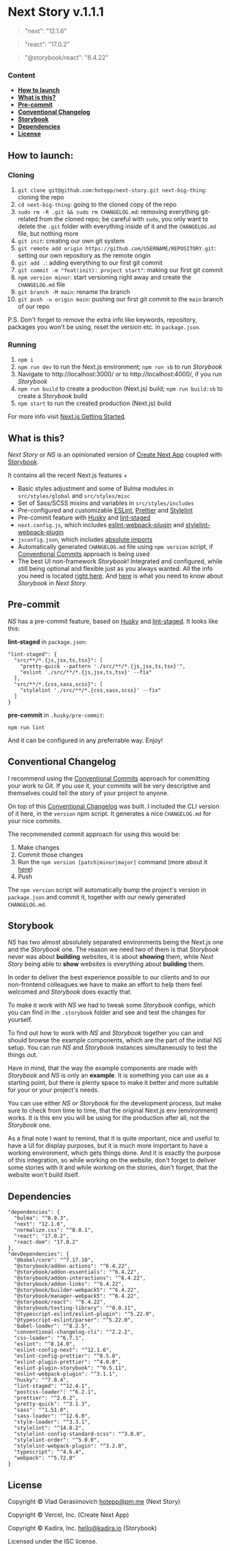 # Next Story v.1.1.1

> "next": "12.1.6"

> "react": "17.0.2"

> "@storybook/react": "6.4.22"

### Content

- **[How to launch](#how-to-launch)**
- **[What is this?](#what-is-this)**
- **[Pre-commit](#pre-commit)**
- **[Conventional Changelog](#conventional-changelog)**
- **[Storybook](#storybook)**
- **[Dependencies](#dependencies)**
- **[License](#license)**

## How to launch:

### Cloning

1. `git clone git@github.com:hotepp/next-story.git next-big-thing`: cloning the repo
2. `cd next-big-thing`: going to the cloned copy of the repo
3. `sudo rm -R .git && sudo rm CHANGELOG.md`: removing everything git-related from the cloned repo; be careful with `sudo`, you only want to delete the `.git` folder with everything inside of it and the `CHANGELOG.md` file, but nothing more
4. `git init`: creating our own git system
5. `git remote add origin https://github.com/USERNAME/REPOSITORY.git`: setting our own repository as the remote origin
6. `git add .`: adding everything to our first git commit
7. `git commit -m "feat(init): project start"`: making our first git commit
8. `npm version minor`: start versioning right away and create the `CHANGELOG.md` file
9. `git branch -M main`: rename the branch
10. `git push -u origin main`: pushing our first git commit to the `main` branch of our repo

P.S. Don't forget to remove the extra info like keywords, repository, packages you won't be using, reset the version etc. in `package.json`.

### Running

1. `npm i`
2. `npm run dev` to run the Next.js environment; `npm run sb` to run _Storybook_
3. Navigate to http://localhost:3000/ or to http://localhost:4000/, if you run _Storybook_
4. `npm run build` to create a production (Next.js) build; `npm run build:sb` to create a _Storybook_ build
5. `npm start` to run the created production (Next.js) build

For more info visit [Next.js Getting Started](https://nextjs.org/docs/getting-started).

## What is this?

_Next Story_ or _NS_ is an opinionated version of [Create Next App](https://nextjs.org/docs/api-reference/create-next-app) coupled with [Storybook](https://storybook.js.org/).

It contains all the recent Next.js features +

- Basic styles adjustment and some of Bulma modules in `src/styles/global` and `src/styles/misc`
- Set of Sass/SCSS mixins and variables in `src/styles/includes`
- Pre-configured and customizable [ESLint](https://eslint.org/), [Prettier](https://prettier.io/) and [Stylelint](https://stylelint.io/)
- Pre-commit feature with [Husky](https://github.com/typicode/husky) and [lint-staged](https://github.com/okonet/lint-staged)
- `next.config.js`, which includes [eslint-webpack-plugin](https://github.com/webpack-contrib/eslint-webpack-plugin) and [stylelint-webpack-plugin](https://github.com/webpack-contrib/stylelint-webpack-plugin)
- `jsconfig.json`, which includes [absolute imports](https://nextjs.org/docs/advanced-features/module-path-aliases)
- Automatically generated `CHANGELOG.md` file using `npm version` script, if [Conventional Commits](https://www.conventionalcommits.org/en/v1.0.0/) approach is being used
- The best UI non-framework _Storybook_! Integrated and configured, while still being optional and flexible just as you always wanted. All the info you need is located [right here](https://storybook.js.org/). And [here](#storybook) is what you need to know about _Storybook_ in _Next Story_.

## Pre-commit

_NS_ has a pre-commit feature, based on [Husky](https://github.com/typicode/husky) and [lint-staged](https://github.com/okonet/lint-staged). It looks like this:

**lint-staged** in `package.json`:

```
"lint-staged": {
  "src/**/*.{js,jsx,ts,tsx}": [
    "pretty-quick --pattern './src/**/*.{js,jsx,ts,tsx}'",
    "eslint './src/**/*.{js,jsx,ts,tsx}' --fix"
  ],
  "src/**/*.{css,sass,scss}": [
    "stylelint './src/**/*.{css,sass,scss}' --fix"
  ]
}
```

**pre-commit** in `.husky/pre-commit`:

```
npm run lint
```

And it can be configured in any preferrable way. Enjoy!

## Conventional Changelog

I recommend using the [Conventional Commits](https://www.conventionalcommits.org/en/v1.0.0/) approach for committing your work to Git. If you use it, your commits will be very descriptive and themselves could tell the story of your project to anyone.

On top of this [Conventional Changelog](https://github.com/conventional-changelog/conventional-changelog/tree/master/packages/conventional-changelog-cli) was built. I included the CLI version of it here, in the `version` npm script. It generates a nice `CHANGELOG.md` for your nice commits.

The recommended commit approach for using this would be:

1. Make changes
2. Commit those changes
3. Run the `npm version [patch|minor|major]` command (more about it [here](https://docs.npmjs.com/cli/v6/commands/npm-version))
4. Push

The `npm version` script will automatically bump the project's version in `package.json` and commit it, together with our newly generated `CHANGELOG.md`.

## Storybook

_NS_ has two almost absolutely separated environments being the Next.js one and the _Storybook_ one. The reason we need two of them is that _Storybook_ never was about **building** websites, it is about **showing** them, while _Next Story_ being able to **show** websites is everything about **building** them.

In order to deliver the best experience possible to our clients and to our non-frontend colleagues we have to make an effort to help them feel welcomed and _Storybook_ does exactly that.

To make it work with _NS_ we had to tweak some _Storybook_ configs, which you can find in the `.storybook` folder and see and test the changes for yourself.

To find out how to work with _NS_ and _Storybook_ together you can and should browse the example components, which are the part of the initial _NS_ setup. You can run _NS_ and _Storybook_ instances simultaneously to test the things out.

Have in mind, that the way the example components are made with _Storybook_ and _NS_ is only an **example**. It is something you can use as a starting point, but there is plenty space to make it better and more suitable for your or your project's needs.

You can use either _NS_ or _Storybook_ for the development process, but make sure to check from time to time, that the original Next.js env (environment) works. It is this env you will be using for the production after all, not the _Storybook_ one.

As a final note I want to remind, that it is quite important, nice and useful to have a UI for display purposes, but it is much more important to have a working environment, which gets things done. And it is exactly the purpose of this integration, so while working on the website, don't forget to deliver some stories with it and while working on the stories, don't forget, that the website won't build itself.

## Dependencies

```
"dependencies": {
  "bulma": "^0.9.3",
  "next": "12.1.6",
  "normalize.css": "^8.0.1",
  "react": "17.0.2",
  "react-dom": "17.0.2"
},
"devDependencies": {
  "@babel/core": "^7.17.10",
  "@storybook/addon-actions": "^6.4.22",
  "@storybook/addon-essentials": "^6.4.22",
  "@storybook/addon-interactions": "^6.4.22",
  "@storybook/addon-links": "^6.4.22",
  "@storybook/builder-webpack5": "^6.4.22",
  "@storybook/manager-webpack5": "^6.4.22",
  "@storybook/react": "^6.4.22",
  "@storybook/testing-library": "^0.0.11",
  "@typescript-eslint/eslint-plugin": "^5.22.0",
  "@typescript-eslint/parser": "^5.22.0",
  "babel-loader": "^8.2.5",
  "conventional-changelog-cli": "^2.2.2",
  "css-loader": "^6.7.1",
  "eslint": "^8.14.0",
  "eslint-config-next": "^12.1.6",
  "eslint-config-prettier": "^8.5.0",
  "eslint-plugin-prettier": "^4.0.0",
  "eslint-plugin-storybook": "^0.5.11",
  "eslint-webpack-plugin": "^3.1.1",
  "husky": "^7.0.4",
  "lint-staged": "^12.4.1",
  "postcss-loader": "^6.2.1",
  "prettier": "^2.6.2",
  "pretty-quick": "^3.1.3",
  "sass": "^1.51.0",
  "sass-loader": "^12.6.0",
  "style-loader": "^3.3.1",
  "stylelint": "^14.8.2",
  "stylelint-config-standard-scss": "^3.0.0",
  "stylelint-order": "^5.0.0",
  "stylelint-webpack-plugin": "^3.2.0",
  "typescript": "^4.6.4",
  "webpack": "^5.72.0"
}
```

## License

Copyright © Vlad Gerasimovich <hotepp@pm.me> (Next Story)

Copyright © Vercel, Inc. (Create Next App)

Copyright © Kadira, Inc. <hello@kadira.io> (Storybook)

Licensed under the ISC license.
